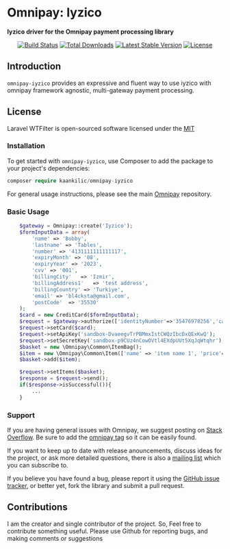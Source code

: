 # Omnipay: Iyzico

**Iyzico driver for the Omnipay payment processing library**

<p align="center">
	<a href="https://travis-ci.org/kaankilic/omnipay-iyzico"><img src="https://travis-ci.org/kaankilic/omnipay-iyzico.svg" alt="Build Status"></a>	
	<a href="https://packagist.org/packages/kaankilic/omnipay-iyzico"><img src="https://poser.pugx.org/kaankilic/omnipay-iyzico/d/total.svg" alt="Total Downloads"></a>		
	<a href="https://packagist.org/packages/kaankilic/omnipay-iyzico"><img src="https://poser.pugx.org/kaankilic/omnipay-iyzico/v/stable.svg" alt="Latest Stable Version"></a>		 
	<a href="https://packagist.org/packages/kaankilic/omnipay-iyzico"><img src="https://poser.pugx.org/kaankilic/omnipay-iyzico/license.svg" alt="License"></a>
</p>

## Introduction
`omnipay-iyzico` provides an expressive and fluent way to use iyzico with omnipay framework agnostic, multi-gateway payment processing. 

## License

Laravel WTFilter is open-sourced software licensed under the [MIT](http://opensource.org/licenses/MIT)

### Installation
To get started with `omnipay-iyzico`, use Composer to add the package to your project's dependencies:

```php
composer require kaankilic/omnipay-iyzico
```
For general usage instructions, please see the main [Omnipay](https://github.com/thephpleague/omnipay) repository.

### Basic Usage
```php
	$gateway = Omnipay::create('Iyzico');
	$formInputData = array(
	    'name' => 'Bobby',
	    'lastname' => 'Tables',
	    'number' => '4131111111111117',
	    'expiryMonth' => '08',
	    'expiryYear' => '2023',
	    'cvv' => '001',
	    'billingCity'	=> 'Izmir',
	    'billingAddress1'	=> 'test address',
		'billingCountry' => 'Turkiye',
		'email'	=> 'bl4cksta@gmail.com',
		'postCode'	=> '35530'
	);
	$card = new CreditCard($formInputData);
	$request = $gateway->authorize(['identityNumber'=>'35476978256','callbackUrl' => 'https://pos.app/']);
	$request->setCard($card);
	$request->setApiKey('sandbox-DvaeegvTrPBMmxIstCWQzIbcDxQExKwQ');
	$request->setSecretKey('sandbox-p9CUz4nCowOVtl4EXdpUUt5XqJqWtqhr');
	$basket = new \Omnipay\Common\ItemBag();
	$item = new \Omnipay\Common\Item(['name' => 'item name 1', 'price'=> '40.00']);
	$basket->add($item);

	$request->setItems($basket);
	$response = $request->send();
	if($response->isSuccessful()){
		...
	}
```
### Support
If you are having general issues with Omnipay, we suggest posting on
[Stack Overflow](http://stackoverflow.com/). Be sure to add the
[omnipay tag](http://stackoverflow.com/questions/tagged/omnipay) so it can be easily found.

If you want to keep up to date with release anouncements, discuss ideas for the project,
or ask more detailed questions, there is also a [mailing list](https://groups.google.com/forum/#!forum/omnipay) which
you can subscribe to.

If you believe you have found a bug, please report it using the [GitHub issue tracker](https://github.com/kaankilic/omnipay-iyzico/issues),
or better yet, fork the library and submit a pull request.


## Contributions
I am the creator and single contributor of the project. So, Feel free to contribute something useful.
Please use Github for reporting bugs, and making comments or suggestions
